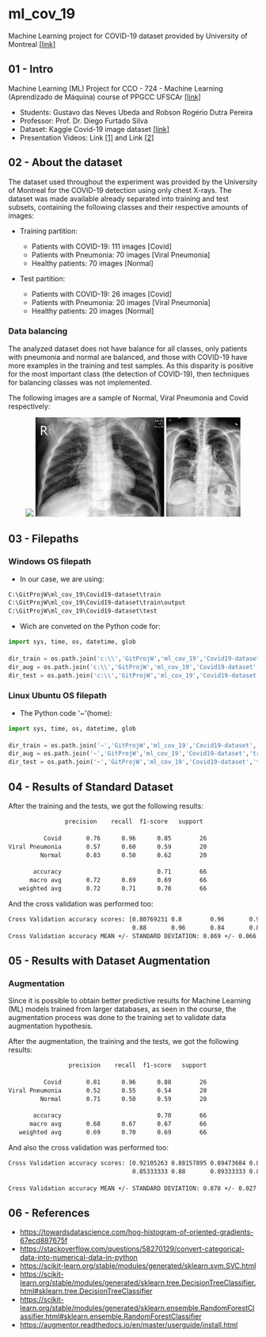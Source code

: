# ml_cov_19
Machine Learning project for COVID-19 dataset provided by University of Montreal [[link]](https://www.kaggle.com/datasets/pranavraikokte/covid19-image-dataset)

## 01 - Intro
Machine Learning (ML) Project for CCO - 724 - Machine Learning (Aprendizado de Máquina) course of PPGCC UFSCAr [[link]](https://www.ppgcc.ufscar.br/pt-br/programa/estrutura-curricular/disciplinas-do-programa/cco-724-aprendizado-de-maquina)

 * Students: Gustavo das Neves Ubeda and Robson Rogério Dutra Pereira
 * Professor: Prof. Dr. Diego Furtado Silva
 * Dataset: Kaggle Covid-19 image dataset [[link]](https://www.kaggle.com/datasets/pranavraikokte/covid19-image-dataset) 
 * Presentation Videos: Link [[1]](https://loom.com/share/5b2fd25db9974fd59cf1967a5a2b6f6c) and Link [[2]](https://youtu.be/3Eo-i8RRLeI) 

## 02 - About the dataset
The dataset used throughout the experiment was provided by the University of Montreal for the COVID-19 detection using only chest X-rays. The dataset was made available already separated into training and test subsets, containing the following classes and their respective amounts of images:
* Training partition:
   * Patients with COVID-19: 111 images [Covid]
   * Patients with Pneumonia: 70 images [Viral Pneumonia]
   * Healthy patients: 70 images [Normal]

* Test partition:
   * Patients with COVID-19: 26 images [Covid]
   * Patients with Pneumonia: 20 images [Viral Pneumonia]
   * Healthy patients: 20 images [Normal]

### Data balancing
The analyzed dataset does not have balance for all classes, only patients with pneumonia and normal are balanced, and those with COVID-19 have more examples in the training and test samples. As this disparity is positive for the most important class (the detection of COVID-19), then techniques for balancing classes was not implemented.

The following images are a sample of Normal, Viral Pneumonia and Covid respectively:
<p align="center">
  <img height=200px src="./docs/normal/normal/066.jpeg" />
  <img height=200px src="./docs/viral_pneumonia/012.jpeg" />
  <img height=200px src="./docs/covid/COVID-00006.jpg" />  
</p>

## 03 - Filepaths
### Windows OS filepath
* In our case, we are using:
``` sh
C:\GitProjW\ml_cov_19\Covid19-dataset\train
C:\GitProjW\ml_cov_19\Covid19-dataset\train\output
C:\GitProjW\ml_cov_19\Covid19-dataset\test
```

* Wich are conveted on the Python code for:
```python
import sys, time, os, datetime, glob

dir_train = os.path.join('c:\\','GitProjW','ml_cov_19','Covid19-dataset','train')
dir_aug = os.path.join('c:\\','GitProjW','ml_cov_19','Covid19-dataset','train','output')
dir_test = os.path.join('c:\\','GitProjW','ml_cov_19','Covid19-dataset','test')
```

### Linux Ubuntu OS filepath
* The Python code '~'(home):
```python
import sys, time, os, datetime, glob

dir_train = os.path.join('~','GitProjW','ml_cov_19','Covid19-dataset','train')
dir_aug = os.path.join('~','GitProjW','ml_cov_19','Covid19-dataset','train','output')
dir_test = os.path.join('~','GitProjW','ml_cov_19','Covid19-dataset','test')
```

## 04 - Results of Standard Dataset

After the training and the tests, we got the following results:
``` sh
                precision    recall  f1-score   support

          Covid       0.76      0.96      0.85        26
Viral Pneumonia       0.57      0.60      0.59        20
         Normal       0.83      0.50      0.62        20

       accuracy                           0.71        66
      macro avg       0.72      0.69      0.69        66
   weighted avg       0.72      0.71      0.70        66
```

And the cross validation was performed too:
``` sh
Cross Validation accuracy scores: [0.80769231 0.8        0.96       0.96       0.8        0.88
                                   0.88       0.96       0.84       0.8       ]
Cross Validation accuracy MEAN +/- STANDARD DEVIATION: 0.869 +/- 0.066
```

## 05 - Results with Dataset Augmentation
### Augmentation
Since it is possible to obtain better predictive results for Machine Learning (ML) models trained from larger databases, as seen in the course, the augmentation process was done to the training set to validate data augmentation hypothesis.

After the augmentation, the training and the tests, we got the following results:
``` sh
                 precision    recall  f1-score   support

          Covid       0.81      0.96      0.88        26
Viral Pneumonia       0.52      0.55      0.54        20
         Normal       0.71      0.50      0.59        20

       accuracy                           0.70        66
      macro avg       0.68      0.67      0.67        66
   weighted avg       0.69      0.70      0.69        66
```

And also the cross validation was performed too:
``` sh
Cross Validation accuracy scores: [0.92105263 0.88157895 0.89473684 0.81333333 0.88       0.89333333
                                   0.85333333 0.88       0.89333333 0.86666667]

Cross Validation accuracy MEAN +/- STANDARD DEVIATION: 0.878 +/- 0.027
```

## 06 - References
 * https://towardsdatascience.com/hog-histogram-of-oriented-gradients-67ecd887675f
 * https://stackoverflow.com/questions/58270129/convert-categorical-data-into-numerical-data-in-python
 * https://scikit-learn.org/stable/modules/generated/sklearn.svm.SVC.html
 * https://scikit-learn.org/stable/modules/generated/sklearn.tree.DecisionTreeClassifier.html#sklearn.tree.DecisionTreeClassifier
 * https://scikit-learn.org/stable/modules/generated/sklearn.ensemble.RandomForestClassifier.html#sklearn.ensemble.RandomForestClassifier
 * https://augmentor.readthedocs.io/en/master/userguide/install.html